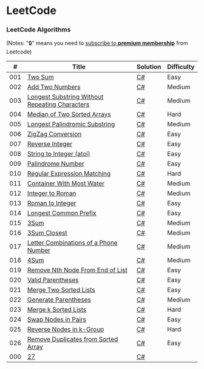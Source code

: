 LeetCode
========

### LeetCode Algorithms

(Notes: ":lock:" means you need to [subscribe to **premium membership**](https://leetcode.com/subscribe/) from Leetcode)

| # | Title | Solution | Difficulty |
|---| ----- | -------- | ---------- |
|001|[Two Sum](https://leetcode.com/problems/two-sum/) | [C#](./Algorithms/TwoSum.cs)|Easy|
|002|[Add Two Numbers](https://leetcode.com/problems/add-two-numbers/) | [C#](./Algorithms/AddTwoNumbers.cs)|Medium|
|003|[Longest Substring Without Repeating Characters](https://leetcode.com/problems/longest-substring-without-repeating-characters/) | [C#](./Algorithms/LengthOfLongestSubstring.cs)|Medium|
|004|[Median of Two Sorted Arrays](https://leetcode.com/problems/median-of-two-sorted-arrays/) | [C#](./Algorithms/FindMedianSortedArrays.cs) |Hard|
|005|[Longest Palindromic Substring](https://leetcode.com/problems/longest-palindromic-substring/) | [C#](./Algorithms/LongestPalindromicSubstring.cs)|Medium|
|006|[ZigZag Conversion](https://leetcode.com/problems/zigzag-conversion/) | [C#](./Algorithms/ZigZagConversion.cs)|Easy|
|007|[Reverse Integer](https://leetcode.com/problems/reverse-integer/) | [C#](./Algorithms/ReverseInteger.cs)|Easy|
|008|[String to Integer (atoi)](https://leetcode.com/problems/string-to-integer-atoi/) | [C#](./Algorithms/StringtoInteger_atoi.cs)|Easy|
|009|[Palindrome Number](https://leetcode.com/problems/palindrome-number/) | [C#](./Algorithms/PalindromeNumber.cs)|Easy|
|010|[Regular Expression Matching](https://leetcode.com/problems/regular-expression-matching/) | [C#](./Algorithms/RegularExpressionMatching.cs)|Hard|
|011|[Container With Most Water](https://leetcode.com/problems/container-with-most-water/) | [C#](./Algorithms/ContainerWithMostWater.cs)|Medium|
|012|[Integer to Roman](https://leetcode.com/problems/integer-to-roman/) | [C#](./Algorithms/IntegertoRoman.cs)|Medium|
|013|[Roman to Integer](https://leetcode.com/problems/roman-to-integer/) | [C#](./Algorithms/RomantoInteger.cs)|Easy|
|014|[Longest Common Prefix](https://leetcode.com/problems/longest-common-prefix/) | [C#](./Algorithms/LongestCommonPrefix.cs)|Easy|
|015|[3Sum](https://leetcode.com/problems/3sum/) | [C#](./Algorithms/3Sum.cs)|Medium|
|016|[3Sum Closest](https://leetcode.com/problems/3sum-closest/) | [C#](./Algorithms/3SumClosest.cs)|Medium|
|017|[Letter Combinations of a Phone Number](https://leetcode.com/problems/letter-combinations-of-a-phone-number/) | [C#](./Algorithms/LetterCombinationsofaPhoneNumber.cs)|Medium|
|018|[4Sum](https://leetcode.com/problems/4sum/) | [C#](./Algorithms/4Sum.cs)|Medium|
|019|[Remove Nth Node From End of List](https://leetcode.com/problems/remove-nth-node-from-end-of-list/) | [C#](./Algorithms/RemoveNthNodeFromEndofList.cs)|Easy|
|020|[Valid Parentheses](https://leetcode.com/problems/valid-parentheses/) | [C#](./Algorithms/ValidParentheses.cs)|Easy|
|021|[Merge Two Sorted Lists](https://leetcode.com/problems/merge-two-sorted-lists/) | [C#](./Algorithms/MergeTwoSortedLists.cs)|Easy|
|022|[Generate Parentheses](https://leetcode.com/problems/generate-parentheses/) | [C#](./Algorithms/GenerateParentheses.cs)|Medium|
|023|[Merge k Sorted Lists](https://leetcode.com/problems/merge-k-sorted-lists/) | [C#](./Algorithms/MergekSortedLists.cs)|Hard|
|024|[Swap Nodes in Pairs](https://leetcode.com/problems/swap-nodes-in-pairs/) | [C#](./Algorithms/SwapNodesinPairs.cs)|Easy|
|025|[Reverse Nodes in k-Group](https://leetcode.com/problems/reverse-nodes-in-k-group/) | [C#](./Algorithms/ReverseNodesink-Group.cs)|Hard|
|026|[Remove Duplicates from Sorted Array](https://leetcode.com/problems/remove-duplicates-from-sorted-array/) | [C#](./Algorithms/RemoveDuplicatesfromSortedArray.cs)|Easy|
|000|[27](https://leetcode.com/problems/remove-element/) | [C#](./Algorithms/27.cs)||
